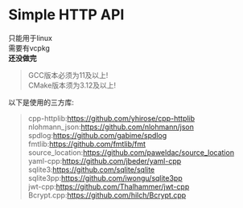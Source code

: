 # Simple HTTP API
只能用于linux<br>
需要有vcpkg<br>
<b>还没做完</b>
> GCC版本必须为11及以上!<br>
> CMake版本须为3.12及以上!<br>

以下是使用的三方库:
> cpp-httplib:https://github.com/yhirose/cpp-httplib<br>
> nlohmann_json:https://github.com/nlohmann/json<br>
> spdlog:https://github.com/gabime/spdlog<br>
> fmtlib:https://github.com/fmtlib/fmt<br>
> source_location:https://github.com/paweldac/source_location<br>
> yaml-cpp:https://github.com/jbeder/yaml-cpp<br>
> sqlite3:https://github.com/sqlite/sqlite<br>
> sqlite3pp:https://github.com/iwongu/sqlite3pp<br>
> jwt-cpp:https://github.com/Thalhammer/jwt-cpp<br>
> Bcrypt.cpp:https://github.com/hilch/Bcrypt.cpp<br>
